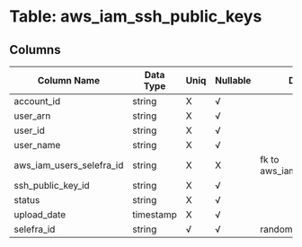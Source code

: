 # Table: aws_iam_ssh_public_keys

## Columns 

|  Column Name   |  Data Type  | Uniq | Nullable | Description | 
|  ----  | ----  | ----  | ----  | ---- | 
| account_id | string | X | √ |  | 
| user_arn | string | X | √ |  | 
| user_id | string | X | √ |  | 
| user_name | string | X | √ |  | 
| aws_iam_users_selefra_id | string | X | X | fk to aws_iam_users.selefra_id | 
| ssh_public_key_id | string | X | √ |  | 
| status | string | X | √ |  | 
| upload_date | timestamp | X | √ |  | 
| selefra_id | string | √ | √ | random id | 


